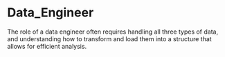 # Data_Engineer
The role of a data engineer often requires handling all three types of data, and understanding how to transform and load them into a structure that allows for efficient analysis.
